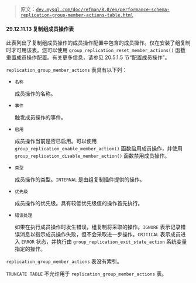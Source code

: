> 原文：[`dev.mysql.com/doc/refman/8.0/en/performance-schema-replication-group-member-actions-table.html`](https://dev.mysql.com/doc/refman/8.0/en/performance-schema-replication-group-member-actions-table.html)

#### 29.12.11.13 复制组成员操作表

此表列出了复制组成员操作的成员操作配置中包含的成员操作。仅在安装了组复制时才可用该表。您可以使用 `group_replication_reset_member_actions()` 函数重置成员操作配置。有关更多信息，请参见 20.5.1.5 节“配置成员操作”。

`replication_group_member_actions` 表具有以下列：

+   `名称`

    成员操作的名称。

+   `事件`

    触发成员操作的事件。

+   `启用`

    成员操作当前是否已启用。可以使用 `group_replication_enable_member_action()` 函数启用成员操作，并使用 `group_replication_disable_member_action()` 函数禁用成员操作。

+   `类型`

    成员操作的类型。`INTERNAL` 是由组复制插件提供的操作。

+   `优先级`

    成员操作的优先级。具有较低优先级值的操作首先执行。

+   `错误处理`

    如果在执行成员操作时发生错误，组复制将采取的操作。`IGNORE` 表示记录错误消息以指示成员操作失败，但不会采取进一步操作。`CRITICAL` 表示成员进入 `ERROR` 状态，并执行由 `group_replication_exit_state_action` 系统变量指定的操作。

`replication_group_member_actions` 表没有索引。

`TRUNCATE TABLE` 不允许用于 `replication_group_member_actions` 表。
